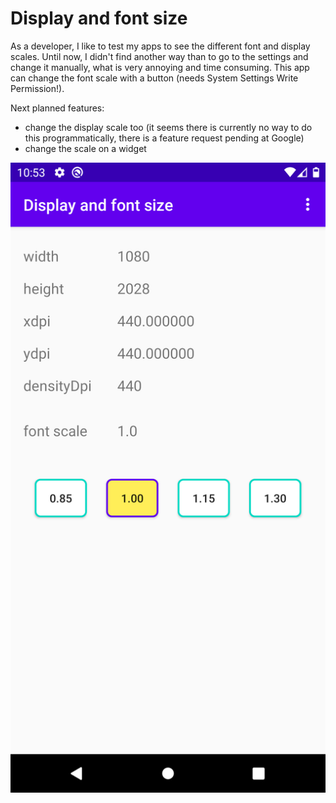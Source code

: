# Display and font size

As a developer, I like to test my apps to see the different font and display scales. 
Until now, I didn't find another way than to go to the settings and change it manually, what is very annoying and time consuming.
This app can change the font scale with a button (needs System Settings Write Permission!). 

Next planned features:
- change the display scale too (it seems there is currently no way to do this programmatically, there is a feature request pending at Google)
- change the scale on a widget


![](/images/screenshot.png)
